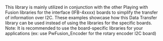 This library is mainly utilized in conjunction with the other Playing with Fusion libraries for the interface (IFB-4xxxx) boards to simplify the transfer of information over I2C.
These examples showcase how this Data Transfer library can be used instead of using the libraries for the specific boards.
Note: It is recommended to use the board-specific libraries for your applications (ex: use PwFusion_Encoder for the rotary encoder I2C board)
